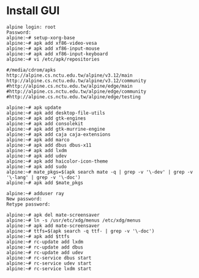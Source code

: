 Install GUI
===========

	alpine login: root
	Password:
	alpine:~# setup-xorg-base
	alpine:~# apk add xf86-video-vesa
	alpine:~# apk add xf86-input-mouse
	alpine:~# apk add xf86-input-keyboard
	alpine:~# vi /etc/apk/repositories
	
	#/media/cdrom/apks
	http://alpine.cs.nctu.edu.tw/alpine/v3.12/main
	http://alpine.cs.nctu.edu.tw/alpine/v3.12/community
	#http://alpine.cs.nctu.edu.tw/alpine/edge/main
	#http://alpine.cs.nctu.edu.tw/alpine/edge/community
	#http://alpine.cs.nctu.edu.tw/alpine/edge/testing
	
	alpine:~# apk update
	alpine:~# apk add desktop-file-utils
	alpine:~# apk add gtk-engines
	alpine:~# apk add consolekit
	alpine:~# apk add gtk-murrine-engine
	alpine:~# apk add caja caja-extensions
	alpine:~# apk add marco
	alpine:~# apk add dbus dbus-x11
	alpine:~# apk add lxdm
	alpine:~# apk add udev
	alpine:~# apk add haicolor-icon-theme
	alpine:~# apk add sudo
	alpine:~# mate_pkgs=$(apk search mate -q | grep -v '\-dev' | grep -v '\-lang' | grep -v '\-doc')
	alpine:~# apk add $mate_pkgs

	alpine:~# adduser ray
	New password:
	Retype password:

	alpine:~# apk del mate-screensaver
	alpine:~# ln -s /usr/etc/xdg/menus /etc/xdg/menus
	alpine:~# apk add mate-screensaver
	alpine:~# ttfs=$(apk search -q ttf- | grep -v '\-doc')
	alpine:~# apk add $ttfs
	alpine:~# rc-update add lxdm 
	alpine:~# rc-update add dbus
	alpine:~# rc-update add udev
	alpine:~# rc-service dbus start
	alpine:~# rc-service udev start
	alpine:~# rc-service lxdm start
	
	
	
